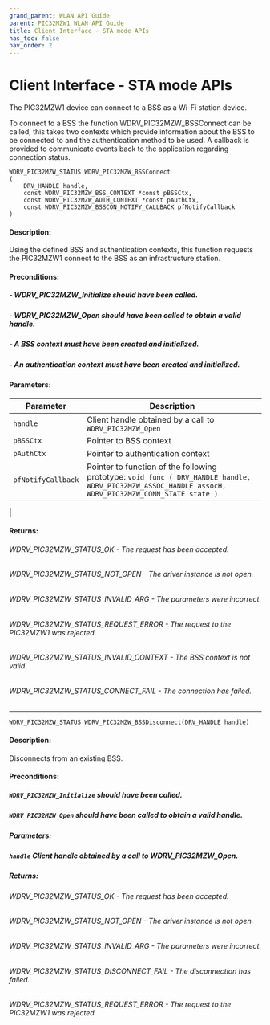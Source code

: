 ```yaml
---
grand_parent: WLAN API Guide
parent: PIC32MZW1 WLAN API Guide
title: Client Interface - STA mode APIs
has_toc: false
nav_order: 2
---
```


# Client Interface - STA mode APIs

The PIC32MZW1 device can connect to a BSS as a Wi-Fi station device. 

To connect to a BSS the function WDRV_PIC32MZW_BSSConnect can be called, this takes two contexts which provide information about the BSS to be connected to and the authentication method to be used. A callback is provided to communicate events back to the application regarding connection status.

```
WDRV_PIC32MZW_STATUS WDRV_PIC32MZW_BSSConnect
(
    DRV_HANDLE handle,
    const WDRV_PIC32MZW_BSS_CONTEXT *const pBSSCtx,
    const WDRV_PIC32MZW_AUTH_CONTEXT *const pAuthCtx,
    const WDRV_PIC32MZW_BSSCON_NOTIFY_CALLBACK pfNotifyCallback
)
```

#### Description:
Using the defined BSS and authentication contexts, this function requests the PIC32MZW1 connect to the BSS as an infrastructure station.

#### Preconditions:
##### - WDRV_PIC32MZW_Initialize should have been called.
##### - WDRV_PIC32MZW_Open should have been called to obtain a valid handle.
##### - A BSS context must have been created and initialized.
##### - An authentication context must have been created and initialized.

#### Parameters:

|	Parameter			 | 						Description								|
-------------------------|--------------------------------------------------------------|
| ```handle```           | Client handle obtained by a call to ```WDRV_PIC32MZW_Open``` |
| ```pBSSCtx```          |	Pointer to BSS context  									|
| ```pAuthCtx```         | Pointer to authentication context 							|
| ```pfNotifyCallback``` | Pointer to function of the following prototype:  ```void func ( DRV_HANDLE handle, WDRV_PIC32MZW_ASSOC_HANDLE assocH, WDRV_PIC32MZW_CONN_STATE state )``` |
|

#### Returns:
###### WDRV_PIC32MZW_STATUS_OK				- The request has been accepted.
###### WDRV_PIC32MZW_STATUS_NOT_OPEN			- The driver instance is not open.
###### WDRV_PIC32MZW_STATUS_INVALID_ARG		- The parameters were incorrect.
###### WDRV_PIC32MZW_STATUS_REQUEST_ERROR	- The request to the PIC32MZW1 was rejected.
###### WDRV_PIC32MZW_STATUS_INVALID_CONTEXT	- The BSS context is not valid.
###### WDRV_PIC32MZW_STATUS_CONNECT_FAIL		- The connection has failed.

---------------------------------------------------------------------------------------------------------

```
WDRV_PIC32MZW_STATUS WDRV_PIC32MZW_BSSDisconnect(DRV_HANDLE handle)
```

#### Description:

Disconnects from an existing BSS.

#### Preconditions:
##### ```WDRV_PIC32MZW_Initialize``` should have been called.

##### ```WDRV_PIC32MZW_Open``` should have been called to obtain a valid handle.

##### Parameters:
##### ```handle```	Client handle obtained by a call to WDRV_PIC32MZW_Open.

##### Returns:
###### WDRV_PIC32MZW_STATUS_OK				- The request has been accepted.
###### WDRV_PIC32MZW_STATUS_NOT_OPEN		- The driver instance is not open.
###### WDRV_PIC32MZW_STATUS_INVALID_ARG		- The parameters were incorrect.
###### WDRV_PIC32MZW_STATUS_DISCONNECT_FAIL	- The disconnection has failed.
###### WDRV_PIC32MZW_STATUS_REQUEST_ERROR	- The request to the PIC32MZW1 was rejected.

